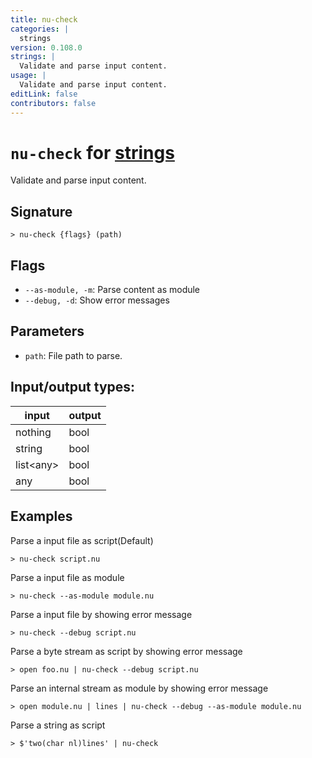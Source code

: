 ```yaml
---
title: nu-check
categories: |
  strings
version: 0.108.0
strings: |
  Validate and parse input content.
usage: |
  Validate and parse input content.
editLink: false
contributors: false
---
```

<!-- This file is automatically generated. Please edit the command in https://github.com/nushell/nushell instead. -->

# `nu-check` for [strings](/commands/categories/strings.md)

<div class='command-title'>Validate and parse input content.</div>

## Signature

```> nu-check {flags} (path)```

## Flags

 -  `--as-module, -m`: Parse content as module
 -  `--debug, -d`: Show error messages

## Parameters

 -  `path`: File path to parse.


## Input/output types:

| input     | output |
| --------- | ------ |
| nothing   | bool   |
| string    | bool   |
| list&lt;any&gt; | bool   |
| any       | bool   |
## Examples

Parse a input file as script(Default)
```nu
> nu-check script.nu

```

Parse a input file as module
```nu
> nu-check --as-module module.nu

```

Parse a input file by showing error message
```nu
> nu-check --debug script.nu

```

Parse a byte stream as script by showing error message
```nu
> open foo.nu | nu-check --debug script.nu

```

Parse an internal stream as module by showing error message
```nu
> open module.nu | lines | nu-check --debug --as-module module.nu

```

Parse a string as script
```nu
> $'two(char nl)lines' | nu-check

```
